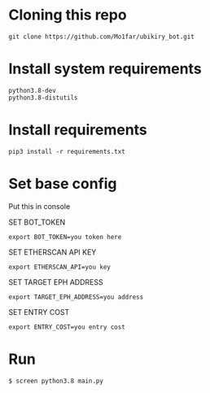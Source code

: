 # Cloning this repo
```
git clone https://github.com/Mo1far/ubikiry_bot.git
```
# Install system requirements
```
python3.8-dev
python3.8-distutils
```

# Install requirements
```
pip3 install -r requirements.txt
```

# Set base config
Put this in console

SET BOT_TOKEN
```
export BOT_TOKEN=you token here
```
SET ETHERSCAN API KEY
```
export ETHERSCAN_API=you key
```
SET TARGET EPH ADDRESS
```
export TARGET_EPH_ADDRESS=you address
```

SET ENTRY COST
```
export ENTRY_COST=you entry cost
```
# Run
```
$ screen python3.8 main.py
```
